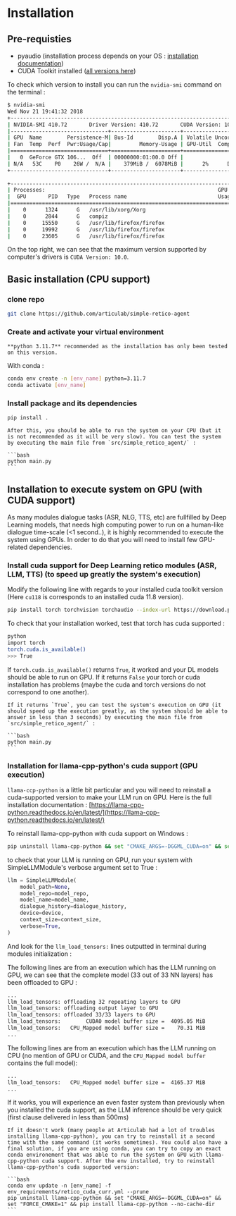 # Installation

## Pre-requisties

- pyaudio (installation process depends on your OS : [installation documentation](https://pypi.org/project/PyAudio/))
- CUDA Toolkit installed ([all versions here](https://developer.nvidia.com/cuda-toolkit-archive))

To check which version to install you can run the `nvidia-smi` command on the terminal :

```bash
$ nvidia-smi
Wed Nov 21 19:41:32 2018       
+-----------------------------------------------------------------------------+
| NVIDIA-SMI 410.72       Driver Version: 410.72       CUDA Version: 10.0     |
|-------------------------------+----------------------+----------------------+
| GPU  Name        Persistence-M| Bus-Id        Disp.A | Volatile Uncorr. ECC |
| Fan  Temp  Perf  Pwr:Usage/Cap|         Memory-Usage | GPU-Util  Compute M. |
|===============================+======================+======================|
|   0  GeForce GTX 106...  Off  | 00000000:01:00.0 Off |                  N/A |
| N/A   53C    P0    26W /  N/A |    379MiB /  6078MiB |      2%      Default |
+-------------------------------+----------------------+----------------------+
                                                                               
+-----------------------------------------------------------------------------+
| Processes:                                                       GPU Memory |
|  GPU       PID   Type   Process name                             Usage      |
|=============================================================================|
|    0      1324      G   /usr/lib/xorg/Xorg                           225MiB |
|    0      2844      G   compiz                                       146MiB |
|    0     15550      G   /usr/lib/firefox/firefox                       1MiB |
|    0     19992      G   /usr/lib/firefox/firefox                       1MiB |
|    0     23605      G   /usr/lib/firefox/firefox                       1MiB |
```

On the top right, we can see that the maximum version supported by computer's drivers is `CUDA Version: 10.0`.

## Basic installation (CPU support)

### clone repo

```bash
git clone https://github.com/articulab/simple-retico-agent
```

### Create and activate your virtual environment

```{warning}
**python 3.11.7** recommended as the installation has only been tested on this version.
```

With conda :

```bash
conda env create -n [env_name] python=3.11.7
conda activate [env_name]
```

### Install package and its dependencies

```bash
pip install .
```

````{note}
After this, you should be able to run the system on your CPU (but it is not recommended as it will be very slow). You can test the system by executing the main file from `src/simple_retico_agent/` :

```bash
python main.py
```

````

## Installation to execute system on GPU (with CUDA support)

As many modules dialogue tasks (ASR, NLG, TTS, etc) are fullfilled by Deep Learning models, that needs high computing power to run on a human-like dialogue time-scale (<1 second..), it is highly recommended to execute the system using GPUs. In order to do that you will need to install few GPU-related dependencies.

### Install cuda support for Deep Learning retico modules (ASR, LLM, TTS) (to speed up greatly the system's execution)

Modify the following line with regards to your installed cuda toolkit version (Here `cu118` is corresponds to an installed cuda 11.8 version).

```bash
pip install torch torchvision torchaudio --index-url https://download.pytorch.org/whl/cu118 --force-reinstall --no-cache
```

To check that your installation worked, test that torch has cuda supported :

```bash
python
import torch
torch.cuda.is_available()
>>> True
```

If `torch.cuda.is_available()` returns `True`, it worked and your DL models should be able to run on GPU. If it returns `False` your torch or cuda installation has problems (maybe the cuda and torch versions do not correspond to one another).

````{note}
If it returns `True`, you can test the system's execution on GPU (it should speed up the execution greatly, as the system should be able to answer in less than 3 seconds) by executing the main file from `src/simple_retico_agent/` :

```bash
python main.py
```

````

### Installation for llama-cpp-python's cuda support (GPU execution)

`llama-ccp-python` is a little bit particular and you will need to reinstall a cuda-supported version to make your LLM run on GPU. Here is the full installation documentation : [https://llama-cpp-python.readthedocs.io/en/latest/](https://llama-cpp-python.readthedocs.io/en/latest/)

To reinstall llama-cpp-python with cuda support on Windows :

```bash
pip uninstall llama-cpp-python && set "CMAKE_ARGS=-DGGML_CUDA=on" && set "FORCE_CMAKE=1" && pip install --no-cache-dir llama-cpp-python 
```

to check that your LLM is running on GPU, run your system with SimpleLLMModule's verbose argument set to True :

```python
llm = SimpleLLMModule(
    model_path=None,
    model_repo=model_repo,
    model_name=model_name,
    dialogue_history=dialogue_history,
    device=device,
    context_size=context_size,
    verbose=True,
)
```

And look for the `llm_load_tensors:` lines outputted in terminal during modules initialization :

The following lines are from an execution which has the LLM running on GPU, we can see that the complete model (33 out of 33 NN layers) has been offloaded to GPU :

```bash
...
llm_load_tensors: offloading 32 repeating layers to GPU
llm_load_tensors: offloading output layer to GPU
llm_load_tensors: offloaded 33/33 layers to GPU
llm_load_tensors:        CUDA0 model buffer size =  4095.05 MiB
llm_load_tensors:   CPU_Mapped model buffer size =    70.31 MiB
...
```

The following lines are from an execution which has the LLM running on CPU (no mention of GPU or CUDA, and the `CPU_Mapped model buffer` contains the full model):

```bash
...
llm_load_tensors:   CPU_Mapped model buffer size =  4165.37 MiB
...
```

If it works, you will experience an even faster system than previously when you installed the cuda support, as the LLM inference should be very quick (first clause delivered in less than 500ms)

````{note}
If it doesn't work (many people at Articulab had a lot of troubles installing llama-cpp-python), you can try to reinstall it a second time with the same command (it works sometimes). You could also have a final solution, if you are using conda, you can try to copy an exact conda environement that was able to run the system on GPU with llama-cpp-python cuda support. After the env installed, try to reinstall llama-cpp-python's cuda supported version:

```bash
conda env update -n [env_name] -f env_requirements/retico_cuda_curr.yml --prune
pip uninstall llama-cpp-python && set "CMAKE_ARGS=-DGGML_CUDA=on" && set "FORCE_CMAKE=1" && pip install llama-cpp-python --no-cache-dir
```

````
